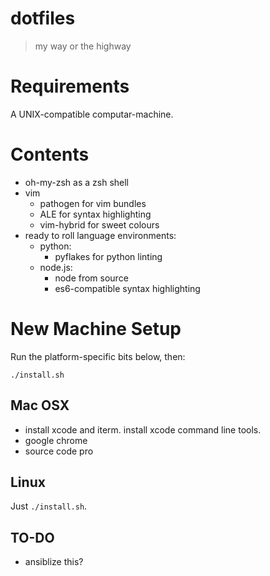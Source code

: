 # dotfiles

> my way or the highway

# Requirements

A UNIX-compatible computar-machine.

# Contents

- oh-my-zsh as a zsh shell
- vim
  - pathogen for vim bundles
  - ALE for syntax highlighting
  - vim-hybrid for sweet colours
- ready to roll language environments:
  - python:
    - pyflakes for python linting
  - node.js:
    - node from source
    - es6-compatible syntax highlighting

# New Machine Setup

Run the platform-specific bits below, then:

    ./install.sh

## Mac OSX

- install xcode and iterm. install xcode command line tools.
- google chrome
- source code pro

## Linux

Just `./install.sh`.

## TO-DO

- ansiblize this?
